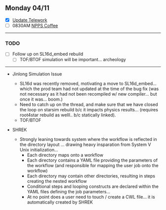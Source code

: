 ## Monday 04/11

- [x] [Update Telework](https://docs.google.com/spreadsheets/d/16AZZBiKL1s6eGgH2KFiJPnD8-TjRsC0HYy4Qdmbr358/edit#gid=0)
- [ ] 0830AM [NPPS Coffee](https://bnl.zoomgov.com/j/16157150845?pwd=NXNqTi9ZWEFBKzYwRXQ5U3NXU1dBZz09)

-----------------------------------------

### TODO
- [ ] Follow up on SL16d_embed rebuild
	- [ ] TOF/BTOF simulation will be important... archeology

-----------------------------------------

- Jinlong Simulation Issue
	- SL16d was recently removed, motivating a move to SL16d_embed... which the prod team had not updated at the time of the bug fix (was not necessary as it had not been recompiled w/ new compiler... but once it was... boom.)
	- Need to catch up on the thread, and make sure that we have closed the loop on starsim rebuild b/c it impacts physics results... (requires root4star rebuild as welll.. b/c statically linked).
	- TOF/BTOF 

- SHREK
	- Strongly leaning towards system where the workflow is reflected in the directory layout ... drawing heavy insparation from System V Unix initialization...
		- Each directory maps onto a workflow
		- Each directory contains a YAML file providing the parameters of the workflow (and responsible for mapping the user job onto the workflow)
		- Each directory may contain other directories, resulting in steps creating the nested workflow
		- Conditional steps and looping constructs are declared within the YAML files defining the job parameters...
		- At no point does a user need to touch / create a CWL file... it is automatically created by SHREK


